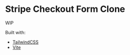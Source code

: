 # Stripe Checkout Form Clone

WIP

Built with:

- [TailwindCSS](https://tailwindcss.com/)
- [Vite](https://vitejs.dev/)
